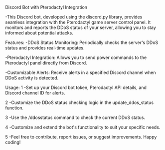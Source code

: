 Discord Bot with Pterodactyl Integration

-This Discord bot, developed using the discord.py library, provides seamless integration with the Pterodactyl game server control panel. It monitors and reports the DDoS status of your server, allowing you to stay informed about potential attacks.


Features:
-DDoS Status Monitoring: Periodically checks the server's DDoS status and provides real-time updates.

-Pterodactyl Integration: Allows you to send power commands to the Pterodactyl panel directly from Discord.

-Customizable Alerts: Receive alerts in a specified Discord channel when DDoS activity is detected.



Usage:
1 -Set up your Discord bot token, Pterodactyl API details, and Discord channel ID for alerts.

2 -Customize the DDoS status checking logic in the update_ddos_status function.

3 -Use the /ddosstatus command to check the current DDoS status.

4 -Customize and extend the bot's functionality to suit your specific needs.

5 -Feel free to contribute, report issues, or suggest improvements. Happy coding!
